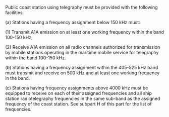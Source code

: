 Public coast station using telegraphy must be provided with the following facilities.

(a) Stations having a frequency assignment below 150 kHz must:

(1) Transmit A1A emission on at least one working frequency within the band 100-150 kHz;

(2) Receive A1A emission on all radio channels authorized for transmission by mobile stations operating in the maritime mobile service for telegraphy within the band 100-150 kHz.

(b) Stations having a frequency assignment within the 405-525 kHz band must transmit and receive on 500 kHz and at least one working frequency in the band.

(c) Stations having frequency assignments above 4000 kHz must be equipped to receive on each of their assigned frequencies and all ship station radiotelegraphy frequencies in the same sub-band as the assigned frequency of the coast station. See subpart H of this part for the list of frequencies.

